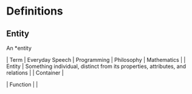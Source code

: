 # Definitions
## Entity
An *entity



| Term | Everyday Speech | Programming | Philosophy | Mathematics |
| Entity | Something individual, distinct from its properties, attributes, and relations | 
| Container | 


| Function |
| 
